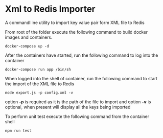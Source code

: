 # Xml to Redis Importer

A commandl ine utility to import key value pair form XML file to Redis

From root of the folder execute the following command to build docker images and containers.
```
docker-compose up -d
```

After the containers have started, run the following command to log into the container
```
docker-compose run app /bin/sh
```

When logged into the shell of container, run the following command to start the import of the XML file to Redis
```
node export.js -p config.xml -v
```

option __-p__ is required as it is the path of the file to import and option __-v__ is optional, when present will display all the keys being imported

To perform unit test execute the following command from the container shell
```
npm run test
```